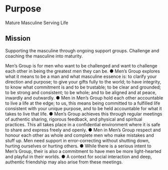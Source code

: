 # Purpose

Mature Masculine Serving Life

## Mission
Supporting the masculine through ongoing support groups. Challenge and coaching the masculine into maturity. 


Men’s Group is for men who want to be challenged and want to challenge each other in being the greatest men they can be. 
● Men’s Group explores what it means to be a man and what masculine essence is: to clarify your direction and purpose; to give your gifts fully to the world; to have integrity, to know what commitment is and to be trustable; to be clear and grounded; to be strong and consistent; to be whole; and to be aligned and at peace, inwardly and outwardly. 
● Men in Men’s Group hold each other accountable to live a life at the edge; to us, this means being committed to a fulfilled life consistent with your unique purpose, and to be held accountable for what it takes to live that life. 
● Men’s Group achieves this through regular meetings of authentic sharing, rigorous feedback, and physical and spiritual practices. This all takes place in a confidential environment where it is safe to share and express freely and openly. 
● Men in Men’s Group respect and honour each other as whole and complete men who make mistakes and stuff up. Men need support in error-correcting without shutting down, hurting ourselves or hurting others. 
● While there is a serious intent to Men’s Group, their is also a commitment to have men be more light-hearted and playful in their worlds. 
● A context for social interaction and deep, authentic friendship may also arise from these meetings. 
